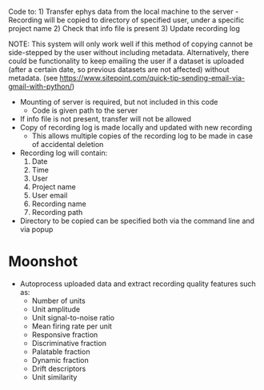 Code to:
    1) Transfer ephys data from the local machine to the server
        - Recording will be copied to directory of specified user, under a specific project name
    2) Check that info file is present
    3) Update recording log

NOTE: This system will only work well if this method of copying cannot be side-stepped
    by the user without including metadata.
    Alternatively, there could be functionality to keep emailing the user if a dataset is uploaded
    (after a certain date, so previous datasets are not affected) without metadata.
    (see https://www.sitepoint.com/quick-tip-sending-email-via-gmail-with-python/)

- Mounting of server is required, but not included in this code
    - Code is given path to the server
- If info file is not present, transfer will not be allowed
- Copy of recording log is made locally and updated with new recording
    - This allows multiple copies of the recording log to be made in case of accidental deletion
- Recording log will contain:
    1) Date
    2) Time
    3) User
    4) Project name
    5) User email
    6) Recording name
    7) Recording path
- Directory to be copied can be specified both via the command line and via popup

# Moonshot
- Autoprocess uploaded data and extract recording quality features such as:
    - Number of units
    - Unit amplitude
    - Unit signal-to-noise ratio
    - Mean firing rate per unit
    - Responsive fraction
    - Discriminative fraction
    - Palatable fraction
    - Dynamic fraction
    - Drift descriptors
    - Unit similarity 
